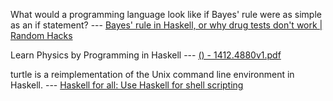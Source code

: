  What would a programming language look like if Bayes' rule were as simple as an if statement? --- [Bayes' rule in Haskell, or why drug tests don't work | Random Hacks](http://www.randomhacks.net/2007/02/22/bayes-rule-and-drug-tests/)

Learn Physics by Programming in Haskell --- [() - 1412.4880v1.pdf](http://arxiv.org/pdf/1412.4880v1.pdf)

turtle is a reimplementation of the Unix command line environment in Haskell.  --- [Haskell for all: Use Haskell for shell scripting](http://www.haskellforall.com/2015/01/use-haskell-for-shell-scripting.html)

